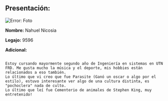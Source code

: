 ## Presentación: 

![Error: Foto](https://serving.photos.photobox.com/63038869dc82def29ad2e4a72e4634b389a0da85c7d50dff93d99b2be4da84957802cc02.jpg)


**Nombre:**
Nahuel Nicosia

**Legajo:** 
9596

**Adicional:**

~~~

Estoy cursando mayormente segundo año de Ingeniería en sistemas en UTN FRD. Me gusta mucho la música y el deporte, mis hobbies están relacionados a eso también.
Lo último que vi creo que fue Parasite (Ganó un oscar o algo por el estilo), estuvo interesante ver algo de una cultura distinta, es "pochoclera" nada de culto.
Lo último que leí fue Cementerio de animales de Stephen King, muy entretenido!

~~~


